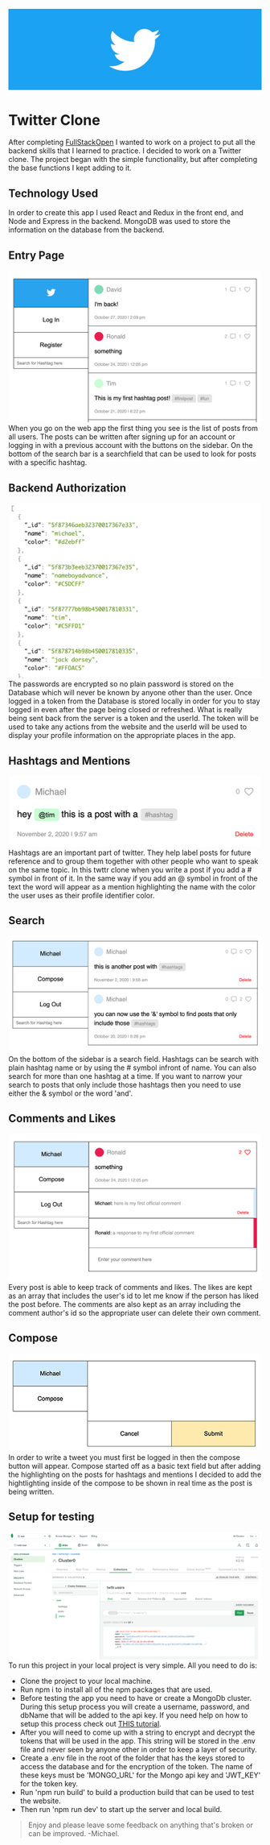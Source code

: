 
![Twitter Banner](./readme-images/twitter.jpg)

# Twitter Clone
After completing [FullStackOpen](https://fullstackopen.com/en/) I wanted to work on a project to put all the backend skills that I learned to practice. I decided to work on a Twitter clone. The project began with the simple functionality, but after completing the base functions I kept adding to it.

## Technology Used
In order to create this app I used React and Redux in the front end, and Node and Express in the backend. MongoDB was used to store the information on the database from the backend.


## Entry Page
![Entry Page](./readme-images/main-page.png)
When you go on the web app the first thing you see is the list of posts from all users. The posts can be written after signing up for an account or logging in with a previous account with the buttons on the sidebar. On the bottom of the search bar is a searchfield that can be used to look for posts with a specific hashtag.


## Backend Authorization
![Back End](./readme-images/new-back-end.png)
The passwords are encrypted so no plain password is stored on the Database which will never be known by anyone other than the user. Once logged in a token from the Database is stored locally in order for you to stay logged in even after the page being closed or refreshed. What is really being sent back from the server is a token and the userId. The token will be used to take any actions from the website and the userId will be used to display your profile information on the appropriate places in the app.


## Hashtags and Mentions
![Post with hashtag and mention](./readme-images/hashmention.png)
Hashtags are an important part of twitter. They help label posts for future reference and to group them together with other people who want to speak on the same topic. In this twttr clone when you write a post if you add a # symbol in front of it. In the same way if you add an @ symbol in front of the text the word will appear as a mention highlighting the name with the color the user uses as their profile identifier color.


## Search
![Search Results](./readme-images/search.png)
On the bottom of the sidebar is a search field. Hashtags can be search with plain hashtag name or by using the # symbol infront of name. You can also search for more than one hashtag at a time. If you want to narrow your search to posts that only include those hashtags then you need to use either the & symbol or the word 'and'.


## Comments and Likes
![Comments Page](./readme-images/new-comments.png)
Every post is able to keep track of comments and likes. The likes are kept as an array that includes the user's id to let me know if the person has liked the post before. The comments are also kept as an array including the comment author's id so the appropriate user can delete their own comment.


## Compose
![Compose Page](./readme-images/newcompose.gif)
In order to write a tweet you must first be logged in then the compose button will appear. Compose started off as a basic text field but after adding the highlighting on the posts for hashtags and mentions I decided to add the hightlighting inside of the compose to be shown in real time as the post is being written.


## Setup for testing
![MongoDb Page](./readme-images/mongo.png)
To run this project in your local project is very simple.
All you need to do is:
- Clone the project to your local machine.
- Run npm i to install all of the npm packages that are used.
- Before testing the app you need to have or create a MongoDb cluster. During this setup process you will create a username, password, and dbName that will be added to the api key. If you need help on how to setup this process check out [THIS tutorial](https://docs.atlas.mongodb.com/connect-to-cluster/).
- After you will need to come up with a string to encrypt and decrypt the tokens that will be used in the app. This string will be stored in the .env file and never seen by anyone other in order to keep a layer of security.
- Create a .env file in the root of the folder that has the keys stored to access the database and for the encryption of the token. The name of these keys must be 'MONGO_URL' for the Mongo api key and 'JWT_KEY' for the token key.
- Run 'npm run build' to build a production build that can be used to test the website.
- Then run 'npm run dev' to start up the server and local build.

> Enjoy and please leave some feedback on anything that's broken or can be improved. -Michael.

